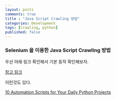 ```yaml
---
layout: posts
comments: true
title : "Java Script Crawling 방법"
categories: Development
tags: [Crawling, python]
published: false
---
```


### Selenium 을 이용한 Java Script Crawling 방법

우선 아래 링크 확인해서 기본 동작 확인해보자.

[참고 링크](https://blog.naver.com/so4380/222712620921)

이런것도 있다.

[10 Automation Scripts for Your Daily Python Projects](https://python.plainenglish.io/10-automation-scripts-for-your-daily-python-projects-892a82be3f75)
